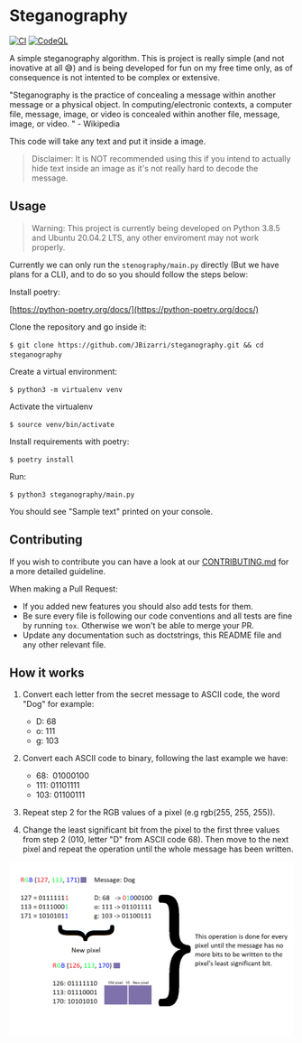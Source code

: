 # Steganography
[![CI](https://github.com/JBizarri/steganography/actions/workflows/on_push_and_pull_request.yaml/badge.svg?branch=master)](https://github.com/JBizarri/steganography/actions/workflows/on_push_and_pull_request.yaml) [![CodeQL](https://github.com/JBizarri/steganography/actions/workflows/codeql-analysis.yml/badge.svg?branch=master)](https://github.com/JBizarri/steganography/actions/workflows/codeql-analysis.yml)

A simple steganography algorithm. This is project is really simple (and not inovative at all 😅) and is being developed for fun on my free time only, as of consequence is not intented to be complex or extensive.

"Steganography is the practice of concealing a message within another message or a physical object. In computing/electronic contexts, a computer file, message, image, or video is concealed within another file, message, image, or video. " - Wikipedia

This code will take any text and put it inside a image.

>Disclaimer: It is NOT recommended using this if you intend to actually hide text inside an image as it's not really hard to decode the message.

## Usage

>Warning: This project is currently being developed on Python 3.8.5 and Ubuntu 20.04.2 LTS, any other enviroment may not work properly.

Currently we can only run the `stenography/main.py` directly (But we have plans for a CLI), and to do so you should follow the steps below:

Install poetry:

[https://python-poetry.org/docs/](https://python-poetry.org/docs/)

Clone the repository and go inside it:

`$ git clone https://github.com/JBizarri/steganography.git && cd steganography`

Create a virtual environment:

`$ python3 -m virtualenv venv`

Activate the virtualenv

`$ source venv/bin/activate`

Install requirements with poetry:

`$ poetry install`

Run:

`$ python3 steganography/main.py`

You should see "Sample text" printed on your console.

## Contributing

If you wish to contribute you can have a look at our [CONTRIBUTING.md](CONTRIBUTING.md) for a more detailed guideline.

When making a Pull Request:

- If you added new features you should also add tests for them.
- Be sure every file is following our code conventions and all tests are fine by running `tox`. Otherwise we won't be able to merge your PR.
- Update any documentation such as doctstrings, this README file and any other relevant file.

## How it works

1. Convert each letter from the secret message to ASCII code, the word "Dog" for example:

    - D: 68
    - o: 111
    - g: 103

2. Convert each ASCII code to binary, following the last example we have:

    - 68: &nbsp;01000100
    - 111: 01101111
    - 103: 01100111

3. Repeat step 2 for the RGB values of a pixel (e.g rgb(255, 255, 255)).

4. Change the least significant bit from the pixel to the first three values from step 2 (010, letter "D" from ASCII code 68). Then move to the next pixel and repeat the operation until the whole message has been written.

![Steganography Process](./docs/resources/steganography.png)
